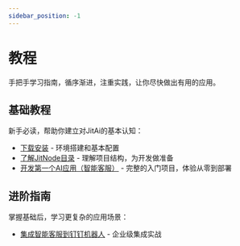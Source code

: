 ```yaml
---
sidebar_position: -1
---
```


# 教程

手把手学习指南，循序渐进，注重实践，让你尽快做出有用的应用。

## 基础教程

新手必读，帮助你建立对JitAi的基本认知：
- [下载安装](./下载安装) - 环境搭建和基本配置
- [了解JitNode目录](./了解JitNode目录) - 理解项目结构，为开发做准备
- [开发第一个AI应用（智能客服）](./开发第一个AI应用（智能客服）) - 完整的入门项目，体验从零到部署

## 进阶指南

掌握基础后，学习更复杂的应用场景：
- [集成智能客服到钉钉机器人](./进阶/集成智能客服到钉钉机器人) - 企业级集成实战 